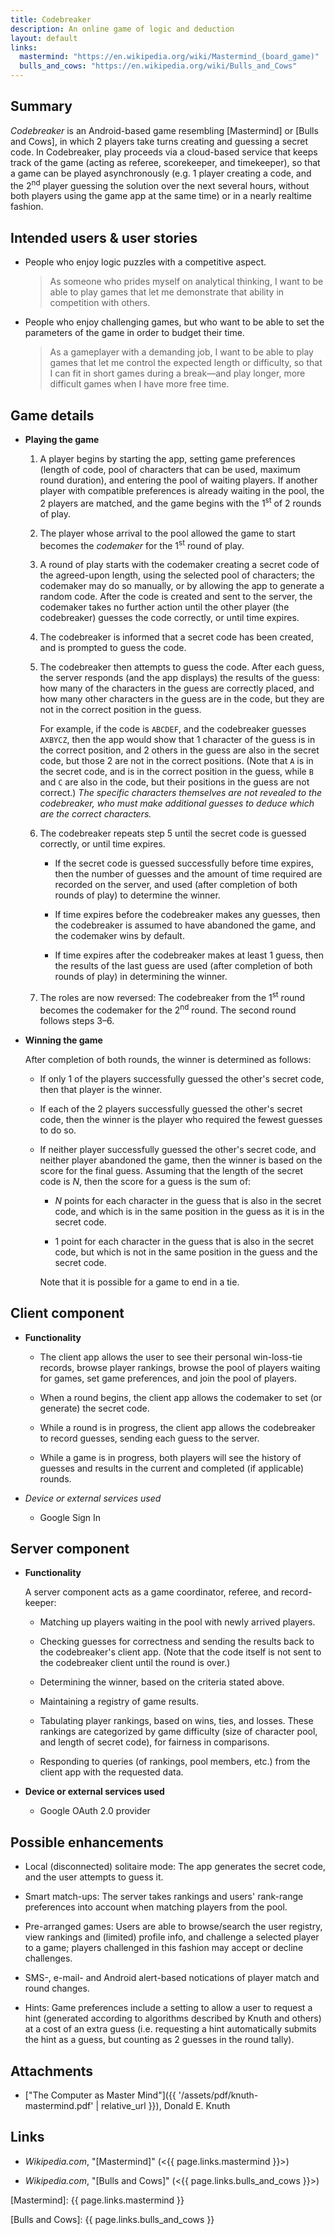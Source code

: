 ```yaml
---
title: Codebreaker
description: An online game of logic and deduction
layout: default
links:
  mastermind: "https://en.wikipedia.org/wiki/Mastermind_(board_game)"
  bulls_and_cows: "https://en.wikipedia.org/wiki/Bulls_and_Cows"
---
```


## Summary

_Codebreaker_ is an Android-based game resembling [Mastermind] or [Bulls and Cows], in which 2 players take turns creating and guessing a secret code. In Codebreaker, play proceeds via a cloud-based service that keeps track of the game (acting as referee, scorekeeper, and timekeeper), so that a game can be played asynchronously (e.g. 1 player creating a code, and the 2<sup>nd</sup> player guessing the solution over the next several hours, without both players using the game app at the same time) or in a nearly realtime fashion.

## Intended users &amp; user stories

* People who enjoy logic puzzles with a competitive aspect.

    > As someone who prides myself on analytical thinking, I want to be able to play games that let me demonstrate that ability in competition with others.

* People who enjoy challenging games, but who want to be able to set the parameters of the game in order to budget their time.

    > As a gameplayer with a demanding job, I want to be able to play games that let me control the expected length or difficulty, so that I can fit in short games during a break&mdash;and play longer, more difficult games when I have more free time.

## Game details

* **Playing the game**

    1. A player begins by starting the app, setting game preferences (length of code, pool of characters that can be used, maximum round duration), and entering the pool of waiting players. If another player with compatible preferences is already waiting in the pool, the 2 players are matched, and the game begins with the 1<sup>st</sup> of 2 rounds of play. 

    2. The player whose arrival to the pool allowed the game to start becomes the _codemaker_ for the 1<sup>st</sup> round of play. 

    3. A round of play starts with the codemaker creating a secret code of the agreed-upon length, using the selected pool of characters; the codemaker may do so manually, or by allowing the app to generate a random code. After the code is created and sent to the server, the codemaker takes no further action until the other player (the codebreaker) guesses the code correctly, or until time expires.

    4. The codebreaker is informed that a secret code has been created, and is prompted to guess the code. 

    5. The codebreaker then attempts to guess the code. After each guess, the server responds (and the app displays) the results of the guess: how many of the characters in the guess are correctly placed, and how many other characters in the guess are in the code, but they are not in the correct position in the guess.

        For example, if the code is `ABCDEF`, and the codebreaker guesses `AXBYCZ`, then the app would show that 1 character of the guess is in the correct position, and 2 others in the guess are also in the secret code, but those 2 are not in the correct positions. (Note that `A` is in the secret code, and is in the correct position in the guess, while `B` and `C` are also in the code, but their positions in the guess are not correct.) _The specific characters themselves are not revealed to the codebreaker, who must make additional guesses to deduce which are the correct characters._

    6. The codebreaker repeats step 5 until the secret code is guessed correctly, or until time expires. 

        * If the secret code is guessed successfully before time expires, then the number of guesses and the amount of time required are recorded on the server, and used (after completion of both rounds of play) to determine the winner.
        
        * If time expires before the codebreaker makes any guesses, then the codebreaker is assumed to have abandoned the game, and the codemaker wins by default. 
        
        * If time expires after the codebreaker makes at least 1 guess, then the results of the last guess are used (after completion of both rounds of play) in determining the winner.
        
    7. The roles are now reversed: The codebreaker from the 1<sup>st</sup> round becomes the codemaker for the 2<sup>nd</sup> round. The second round follows steps 3&ndash;6.

* **Winning the game**

    After completion of both rounds, the winner is determined as follows:

    * If only 1 of the players successfully guessed the other's secret code, then that player is the winner.

    * If each of the 2 players successfully guessed the other's secret code, then the winner is the player who required the fewest guesses to do so.

    * If neither player successfully guessed the other's secret code, and neither player abandoned the game, then the winner is based on the score for the final guess. Assuming that the length of the secret code is _N_, then the score for a guess is the sum of:

        * _N_ points for each character in the guess that is also in the secret code, and which is in the same position in the guess as it is in the secret code.
        
        * 1 point for each character in the guess that is also in the secret code, but which is not in the same position in the guess and the secret code.
        
        Note that it is possible for a game to end in a tie.

## Client component

* **Functionality**

    * The client app allows the user to see their personal win-loss-tie records, browse player rankings, browse the pool of players waiting for games, set game preferences, and join the pool of players.

    * When a round begins, the client app allows the codemaker to set (or generate) the secret code.

    * While a round is in progress, the client app allows the codebreaker to record guesses, sending each guess to the server.

    * While a game is in progress, both players will see the history of guesses and results in the current and completed (if applicable) rounds.

* *Device or external services used*

    * Google Sign In

## Server component

* **Functionality**

    A server component acts as a game coordinator, referee, and record-keeper: 

    * Matching up players waiting in the pool with newly arrived players.

    * Checking guesses for correctness and sending the results back to the codebreaker's client app. (Note that the code itself is not sent to the codebreaker client until the round is over.)

    * Determining the winner, based on the criteria stated above.

    * Maintaining a registry of game results.

    * Tabulating player rankings, based on wins, ties, and losses. These rankings are categorized by game difficulty (size of character pool, and length of secret code), for fairness in comparisons.

    * Responding to queries (of rankings, pool members, etc.) from the client app with the requested data.

* **Device or external services used**

    * Google OAuth 2.0 provider

## Possible enhancements

* Local (disconnected) solitaire mode: The app generates the secret code, and the user attempts to guess it.

* Smart match-ups: The server takes rankings and users' rank-range preferences into account when matching players from the pool.

* Pre-arranged games: Users are able to browse/search the user registry, view rankings and (limited) profile info, and challenge a selected player to a game; players challenged in this fashion may accept or decline challenges.

* SMS-, e-mail- and Android alert-based notications of player match and round changes.

* Hints: Game preferences include a setting to allow a user to request a hint (generated according to algorithms described by Knuth and others) at a cost of an extra guess (i.e. requesting a hint automatically submits the hint as a guess, but counting as 2 guesses in the round tally).

## Attachments

* ["The Computer as Master Mind"]({{ '/assets/pdf/knuth-mastermind.pdf' | relative_url }}), Donald E. Knuth

## Links

* _Wikipedia.com_, "[Mastermind]" (<{{ page.links.mastermind }}>)

* _Wikipedia.com_, "[Bulls and Cows]" (<{{ page.links.bulls_and_cows }}>)


[Mastermind]: {{ page.links.mastermind }}

[Bulls and Cows]: {{ page.links.bulls_and_cows }}
